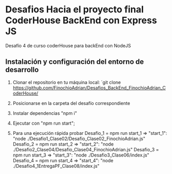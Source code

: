 # Desafios Hacia el proyecto final CoderHouse BackEnd con Express JS

Desafío 4 de curso coderHouse para backEnd con NodeJS

## Instalación y configuración del entorno de desarrollo

1. Clonar el repositorio en tu máquina local: `git clone <https://github.com/FinochioAdrian/Desafios_BackEnd_FinochioAdrian_CoderHouse/>

2. Posicionarse en la carpeta del desafío correspondiente

3. Instalar dependencias "npm i"

4. Ejecutar con "npm run start";

5. Para una ejecución rápida probar
     Desafio_1 = npm run start_1 => "start_1": "node ./Desafio1_Clase02/Desafio_Clase02_FinochioAdrian.js"
     Desafio_2 = npm run start_2 => "start_2": "node ./Desafio2_Clase04/Desafio_Clase04_FinochioAdrian.js"
     Desafio_3 = npm run start_3 => "start_3": "node ./Desafio3_Clase06/index.js"
     Desafio_4 = npm run start_4 => "start_4": "node ./Desafio4_1EntregaPF_Clase08/index.js"

